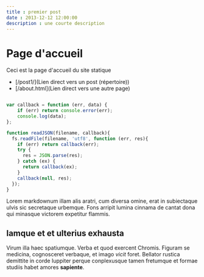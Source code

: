 ```yaml
---
title : premier post
date : 2013-12-12 12:00:00
description : une courte description
---
```


# Page d'accueil

Ceci est la page d'accueil du site statique

* [/post1/](Lien direct vers un post (répertoire))
* [/about.html](Lien direct vers une autre page)

```javascript

var callback = function (err, data) {
    if (err) return console.error(err);
    console.log(data);
};

function readJSON(filename, callback){
  fs.readFile(filename, 'utf8', function (err, res){
    if (err) return callback(err);
    try {
      res = JSON.parse(res);
    } catch (ex) {
      return callback(ex);
    }
    callback(null, res);
  });
}

```

Lorem markdownum illam alis aratri, cum diversa omine, erat in subiectaque ulvis
sic secretaque urbemque. Fons arripit lumina cinnama de cantat dona qui minasque
victorem expetitur flammis.

## Iamque et et ulterius exhausta

Virum illa haec spatiumque. Verba et quod exercent Chromis. Figuram se medicina,
cognosceret verbaque, et imago *vicit* foret. Bellator rustica demittite in
corde Iuppiter perque conplexusque tamen fretumque et formae studiis habet
amores **sapiente**.
